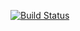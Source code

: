 [![Build Status](https://travis-ci.org/lablancas/pubsub.svg)](https://travis-ci.org/lablancas/time-intervals)


